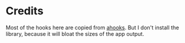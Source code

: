 # Credits

Most of the hooks here are copied from [ahooks](https://github.com/alibaba/hooks). But I don't install the library, because it will bloat the sizes of the app output.
